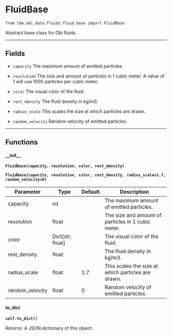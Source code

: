 # FluidBase

`from tdw.obi_data.fluids.fluid_base import FluidBase`

Abstract base class for Obi fluids.

***

## Fields

- `capacity` The maximum amount of emitted particles.

- `resolution` The size and amount of particles in 1 cubic meter. A value of 1 will use 1000 particles per cubic meter.

- `color` The visual color of the fluid.

- `rest_density` The fluid density in kg/m3.

- `radius_scale` This scales the size at which particles are drawn.

- `random_velocity` Random velocity of emitted particles.

***

## Functions

#### \_\_init\_\_

**`FluidBase(capacity, resolution, color, rest_density)`**

**`FluidBase(capacity, resolution, color, rest_density, radius_scale=1.7, random_velocity=0)`**

| Parameter | Type | Default | Description |
| --- | --- | --- | --- |
| capacity |  int |  | The maximum amount of emitted particles. |
| resolution |  float |  | The size and amount of particles in 1 cubic meter. |
| color |  Dict[str, float] |  | The visual color of the fluid. |
| rest_density |  float |  | The fluid density in kg/m3. |
| radius_scale |  float  | 1.7 | This scales the size at which particles are drawn. |
| random_velocity |  float  | 0 | Random velocity of emitted particles. |

#### to_dict

**`self.to_dict()`**

_Returns:_  A JSON dictionary of this object.